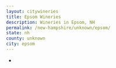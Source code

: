 ```yaml
---
layout: citywineries
title: Epsom Wineries
description: Wineries in Epsom, NH
permalink: /new-hampshire/unknown/epsom/
state: nh
county: unknown
city: epsom
---
```

-
